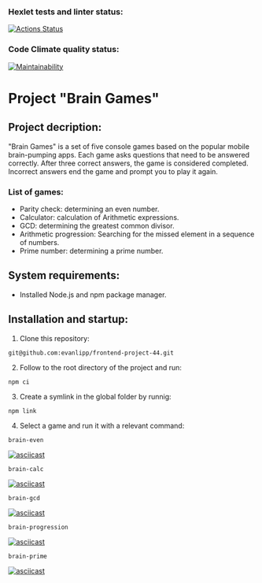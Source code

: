 ### Hexlet tests and linter status:
[![Actions Status](https://github.com/evanlipp/frontend-project-44/workflows/hexlet-check/badge.svg)](https://github.com/evanlipp/frontend-project-44/actions)
### Code Climate quality status:
[![Maintainability](https://api.codeclimate.com/v1/badges/1f15a85b7e4be584227b/maintainability)](https://codeclimate.com/github/evanlipp/frontend-project-44/maintainability)

# Project "Brain Games"

## Project decription:
"Brain Games" is a set of five console games based on the popular mobile brain-pumping apps. Each game asks questions that need to be answered correctly. After three correct answers, the game is considered completed. Incorrect answers end the game and prompt you to play it again.

### List of games:
* Parity check: determining an even number.
* Calculator: calculation of Arithmetic expressions.
* GCD: determining the greatest common divisor.
* Arithmetic progression: Searching for the missed element in a sequence of numbers.
* Prime number: determining a prime number.

## System requirements:
* Installed Node.js and npm package manager.

## Installation and startup:
1. Clone this repository:
```
git@github.com:evanlipp/frontend-project-44.git
```
2. Follow to the root directory of the project and run:
```
npm ci
```
3. Create a symlink in the global folder by runnig:
```
npm link
```
4. Select a game and run it with a relevant command:
```
brain-even
```
[![asciicast](https://asciinema.org/a/Jr7KfDmt3vrwdipMHCENnlFfp.svg)](https://asciinema.org/a/Jr7KfDmt3vrwdipMHCENnlFfp)
```
brain-calc
```
[![asciicast](https://asciinema.org/a/rI4nexvSdFQVGDuMpQ56vB6Vw.svg)](https://asciinema.org/a/rI4nexvSdFQVGDuMpQ56vB6Vw)
```
brain-gcd
```
[![asciicast](https://asciinema.org/a/fbSQOHDgw2bV2ayfB3gebet1R.svg)](https://asciinema.org/a/fbSQOHDgw2bV2ayfB3gebet1R)
```
brain-progression
```
[![asciicast](https://asciinema.org/a/AZBVyp7dlT4CnjR4GlLKls7GV.svg)](https://asciinema.org/a/AZBVyp7dlT4CnjR4GlLKls7GV)
```
brain-prime
```
[![asciicast](https://asciinema.org/a/859PiZAzI5OjCos8BjGFujLFt.svg)](https://asciinema.org/a/859PiZAzI5OjCos8BjGFujLFt)
